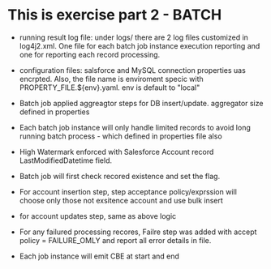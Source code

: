# This is exercise part 2 - BATCH

- running result log file: under logs/ there are 2  log files customized in log4j2.xml. One file for each batch job instance execution reporting and one for reporting each record processing.

- configuration files: salsforce and MySQL connection properties uas encrpted. Also, the file name is enviroment specic with PROPERTY_FILE.${env}.yaml. env is default to "local"

- Batch job applied aggreagtor steps for DB insert/update. aggregator size defined in properties

- Each batch job instance will only handle limited records to avoid long running batch process - which defined in properties file also

- High Watermark enforced with Salesforce Account record LastModifiedDatetime field.

- Batch job will first check recored existence and set the flag.

- For account insertion step, step acceptance policy/exprssion will choose only those not exsitence account and use bulk insert

- for account updates step, same as above logic

- For any failured processing recores, Failre step was added with accept policy = FAILURE_OMLY and report all error details in file.

- Each job instance will emit CBE at start and end